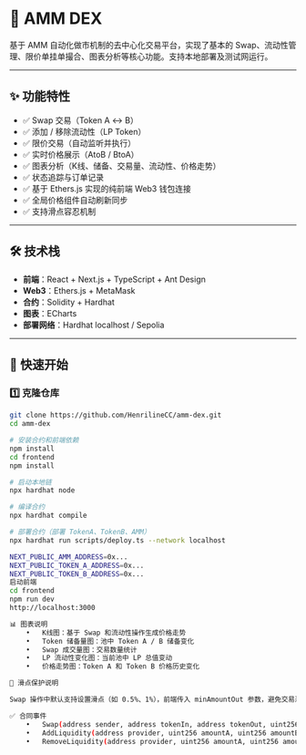 # 🧮 AMM DEX

基于 AMM 自动化做市机制的去中心化交易平台，实现了基本的 Swap、流动性管理、限价单挂单撮合、图表分析等核心功能。支持本地部署及测试网运行。

---

## ✨ 功能特性

- ✅ Swap 交易（Token A ↔ B）
- ✅ 添加 / 移除流动性（LP Token）
- ✅ 限价交易（自动监听并执行）
- ✅ 实时价格展示（AtoB / BtoA）
- ✅ 图表分析（K线、储备、交易量、流动性、价格走势）
- ✅ 状态追踪与订单记录
- ✅ 基于 Ethers.js 实现的纯前端 Web3 钱包连接
- ✅ 全局价格组件自动刷新同步
- ✅ 支持滑点容忍机制

---

## 🛠 技术栈

- **前端**：React + Next.js + TypeScript + Ant Design
- **Web3**：Ethers.js + MetaMask
- **合约**：Solidity + Hardhat
- **图表**：ECharts
- **部署网络**：Hardhat localhost / Sepolia

---

## 🚀 快速开始

### 1️⃣ 克隆仓库

```bash
git clone https://github.com/HenrilineCC/amm-dex.git
cd amm-dex

# 安装合约和前端依赖
npm install
cd frontend
npm install

# 启动本地链
npx hardhat node

# 编译合约
npx hardhat compile

# 部署合约（部署 TokenA、TokenB、AMM）
npx hardhat run scripts/deploy.ts --network localhost

NEXT_PUBLIC_AMM_ADDRESS=0x...
NEXT_PUBLIC_TOKEN_A_ADDRESS=0x...
NEXT_PUBLIC_TOKEN_B_ADDRESS=0x...
启动前端
cd frontend
npm run dev
http://localhost:3000

📊 图表说明
	•	K线图：基于 Swap 和流动性操作生成价格走势
	•	Token 储备量图：池中 Token A / B 储备变化
	•	Swap 成交量图：交易数量统计
	•	LP 流动性变化图：当前池中 LP 总值变动
	•	价格走势图：Token A 和 Token B 价格历史变化

🔐 滑点保护说明

Swap 操作中默认支持设置滑点（如 0.5%、1%），前端传入 minAmountOut 参数，避免交易恶意滑价。

✅ 合同事件
	•	Swap(address sender, address tokenIn, address tokenOut, uint256 amountIn, uint256 amountOut)
	•	AddLiquidity(address provider, uint256 amountA, uint256 amountB, uint256 liquidity)
	•	RemoveLiquidity(address provider, uint256 amountA, uint256 amountB, uint256 liquidity)
